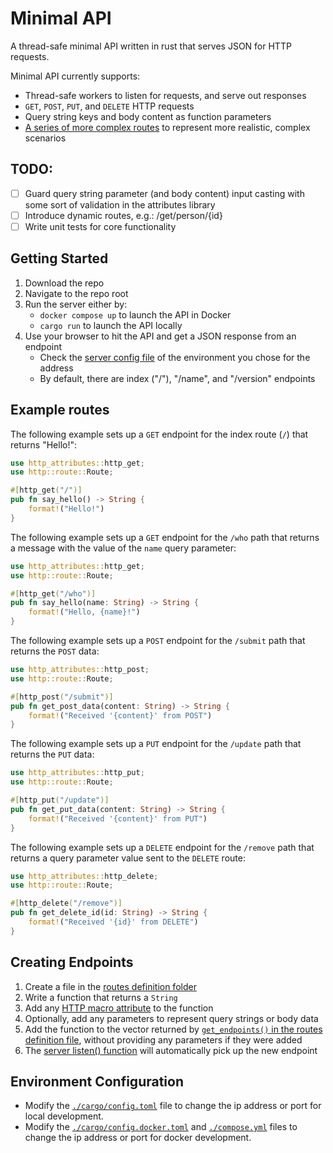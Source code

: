 # Minimal API
A thread-safe minimal API written in rust that serves JSON for HTTP requests.

Minimal API currently supports:
- Thread-safe workers to listen for requests, and serve out responses
- `GET`, `POST`, `PUT`, and `DELETE` HTTP requests
- Query string keys and body content as function parameters
- [A series of more complex routes](src/routes/mock/) to represent more realistic, complex scenarios

## TODO:
- [ ] Guard query string parameter (and body content) input casting with some sort of validation in the attributes library
- [ ] Introduce dynamic routes, e.g.: /get/person/{id}
- [ ] Write unit tests for core functionality

## Getting Started
1. Download the repo
1. Navigate to the repo root
1. Run the server either by:
    - `docker compose up` to launch the API in Docker
    - `cargo run` to launch the API locally
1. Use your browser to hit the API and get a JSON response from an endpoint
    - Check the [server config file](.cargo/) of the environment you chose for the address
    - By default, there are index ("/"), "/name", and "/version" endpoints

## Example routes
The following example sets up a `GET` endpoint for the index route (`/`) that returns "Hello!":
```rust
use http_attributes::http_get;
use http::route::Route;

#[http_get("/")]
pub fn say_hello() -> String {
    format!("Hello!")
}
```

The following example sets up a `GET` endpoint for the `/who` path that returns a message with the value of the `name` query parameter:
```rust
use http_attributes::http_get;
use http::route::Route;

#[http_get("/who")]
pub fn say_hello(name: String) -> String {
    format!("Hello, {name}!")
}
```

The following example sets up a `POST` endpoint for the `/submit` path that returns the `POST` data:
```rust
use http_attributes::http_post;
use http::route::Route;

#[http_post("/submit")]
pub fn get_post_data(content: String) -> String {
    format!("Received '{content}' from POST")
}
```

The following example sets up a `PUT` endpoint for the `/update` path that returns the `PUT` data:
```rust
use http_attributes::http_put;
use http::route::Route;

#[http_put("/update")]
pub fn get_put_data(content: String) -> String {
    format!("Received '{content}' from PUT")
}
```

The following example sets up a `DELETE` endpoint for the `/remove` path that returns a query parameter value sent to the `DELETE` route:
```rust
use http_attributes::http_delete;
use http::route::Route;

#[http_delete("/remove")]
pub fn get_delete_id(id: String) -> String {
    format!("Received '{id}' from DELETE")
}
```

## Creating Endpoints
1. Create a file in the [routes definition folder](./src/routes)
1. Write a function that returns a `String`
1. Add any [HTTP macro attribute](libs/attributes/src/lib.rs) to the function
1. Optionally, add any parameters to represent query strings or body data
1. Add the function to the vector returned by [`get_endpoints()` in the routes definition file](./src/routes/index.rs), without providing any parameters if they were added
1. The [server listen() function](./src/server/listener.rs) will automatically pick up the new endpoint

## Environment Configuration
- Modify the [`./cargo/config.toml`](.cargo/config.toml) file to change the ip address or port for local development.
- Modify the [`./cargo/config.docker.toml`](.cargo/config.docker.toml) and [`./compose.yml`](compose.yml) files to change the ip address or port for docker development.